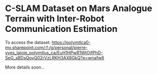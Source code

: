 # C-SLAM Dataset on Mars Analogue Terrain with Inter-Robot Communication Estimation

To access the dataset: https://polymtlca0-my.sharepoint.com/:f:/g/personal/pierre-yves_lajoie_polymtlus_ca/EuH1HPwR1WtOjfPhD-SeG_sBDsQovQ02rVzLRKH3AX8GkQ?e=wnafw6

More details soon...
